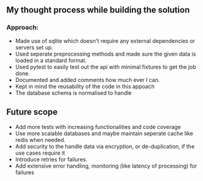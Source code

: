 ## My thought process while building the solution 

### Approach:

- Made use of sqlite which doesn't require any external dependencies or servers set up. 
- Used seperate preprocessing methods and made sure the given data is loaded in a standard format.
- Used pytest to easily test out the api with minimal fixtures to get the job done.
- Documented and added comments how much ever I can.
- Kept in mind the reusability of the code in this appoach
- The database schema is normalised to handle

## Future scope

- Add more tests with increasing functionalities and code coverage
- Use more scalable databases and maybe maintain seperate cache like redis when needed.
- Add security to the handle data via encryption, or de-duplication, if the use cases require it
- Introduce retries for failures.
- Add extensive error handling, monitoring (like latency of processing) for failures
